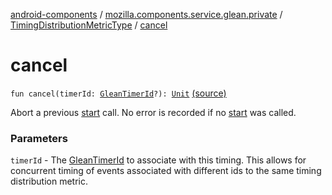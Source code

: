 [android-components](../../index.md) / [mozilla.components.service.glean.private](../index.md) / [TimingDistributionMetricType](index.md) / [cancel](./cancel.md)

# cancel

`fun cancel(timerId: `[`GleanTimerId`](../../mozilla.components.service.glean.timing/-glean-timer-id.md)`?): `[`Unit`](https://kotlinlang.org/api/latest/jvm/stdlib/kotlin/-unit/index.html) [(source)](https://github.com/mozilla-mobile/android-components/blob/master/components/service/glean/src/main/java/mozilla/components/service/glean/private/TimingDistributionMetricType.kt#L86)

Abort a previous [start](start.md) call. No error is recorded if no [start](start.md) was called.

### Parameters

`timerId` - The [GleanTimerId](../../mozilla.components.service.glean.timing/-glean-timer-id.md) to associate with this timing. This allows
for concurrent timing of events associated with different ids to the
same timing distribution metric.